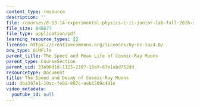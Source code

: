 ```yaml
---
content_type: resource
description: ''
file: /courses/8-13-14-experimental-physics-i-ii-junior-lab-fall-2016-spring-2017/dba397e119acfe92807caeb1509c401e_MIT8_13-14F16-S17exp14.pdf
file_size: 848677
file_type: application/pdf
learning_resource_types: []
license: https://creativecommons.org/licenses/by-nc-sa/4.0/
ocw_type: OCWFile
parent_title: The Speed and Mean Life of Cosmic-Ray Muons
parent_type: CourseSection
parent_uid: 33e90d1d-1125-2307-13a9-67e1abd752dd
resourcetype: Document
title: The Speed and Decay of Cosmic-Ray Muons
uid: dba397e1-19ac-fe92-807c-aeb1509c401e
video_metadata:
  youtube_id: null
---
```

